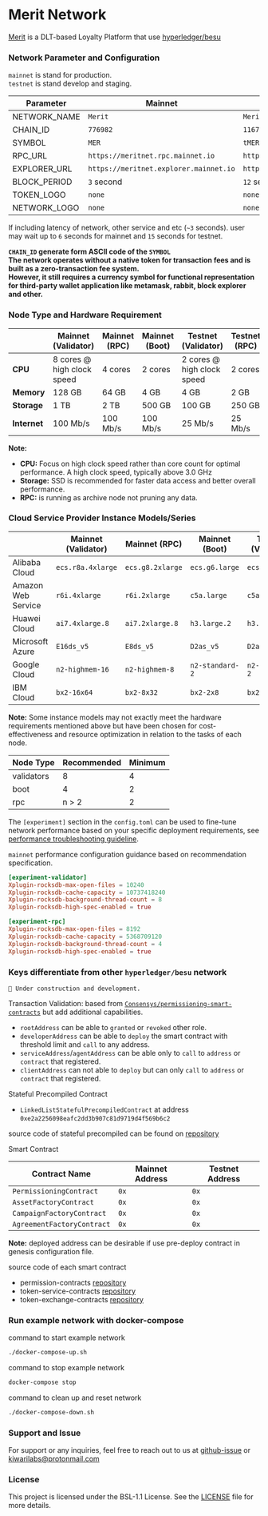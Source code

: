 # Merit Network

[Merit](https://meritnet.io) is a DLT-based Loyalty Platform that use [hyperledger/besu](https://github.com/hyperledger/besu)

### Network Parameter and Configuration

`mainnet` is stand for production.  
`testnet` is stand develop and staging.

| Parameter    | Mainnet                                | Testnet                                |
| ------------ | -------------------------------------- | -------------------------------------- |
| NETWORK_NAME | `Merit`                                | `Merit Testnet`                        |
| CHAIN_ID     | `776982`                               | `116776982`                            |
| SYMBOL       | `MER`                                  | `tMER`                                 |
| RPC_URL      | `https://meritnet.rpc.mainnet.io`      | `https://meritnet.rpc.testnet.io`      |
| EXPLORER_URL | `https://meritnet.explorer.mainnet.io` | `https://meritnet.explorer.testnet.io` |
| BLOCK_PERIOD | `3` second                             | `12` seconds                           |
| TOKEN_LOGO   | `none`                                 | `none`                                 |
| NETWORK_LOGO | `none`                                 | `none`                                 |

If including latency of network, other service and etc (`~3` seconds). user may wait up to `6` seconds for mainnet and `15` seconds for testnet.

**`CHAIN_ID` generate form ASCII code of the `SYMBOL`**  
**The network operates without a native token for transaction fees and is built as a zero-transaction fee system.  
However, it still requires a currency symbol for functional representation for third-party wallet application like metamask, rabbit, block explorer and other.**

### Node Type and Hardware Requirement

|              | Mainnet (Validator)        | Mainnet (RPC) | Mainnet (Boot) | Testnet (Validator)        | Testnet (RPC) | Testnet (Boot) |
| ------------ | -------------------------- | ------------- | -------------- | -------------------------- | ------------- | -------------- |
| **CPU**      | 8 cores @ high clock speed | 4 cores       | 2 cores        | 2 cores @ high clock speed | 2 cores       | 1 core         |
| **Memory**   | 128 GB                     | 64 GB         | 4 GB           | 4 GB                       | 2 GB          | 1 GB           |
| **Storage**  | 1 TB                       | 2 TB          | 500 GB         | 100 GB                     | 250 GB        | 50 GB          |
| **Internet** | 100 Mb/s                   | 100 Mb/s      | 100 Mb/s       | 25 Mb/s                    | 25 Mb/s       | 25 Mb/s        |

**Note:**

- **CPU:** Focus on high clock speed rather than core count for optimal performance. A high clock speed, typically above 3.0 GHz
- **Storage:** SSD is recommended for faster data access and better overall performance.
- **RPC:** is running as archive node not pruning any data.

### Cloud Service Provider Instance Models/Series

|                    | Mainnet (Validator) | Mainnet (RPC)    | Mainnet (Boot)  | Testnet (Validator) | Testnet (RPC)   | Testnet (Boot)       |
| ------------------ | ------------------- | ---------------- | --------------- | ------------------- | --------------- | -------------------- |
| Alibaba Cloud      | `ecs.r8a.4xlarge`   | `ecs.g8.2xlarge` | `ecs.g6.large`  | `ecs.g6.large`      | `ecs.c6.large`  | `ecs.t5-lc1m1.small` |
| Amazon Web Service | `r6i.4xlarge`       | `r6i.2xlarge`    | `c5a.large`     | `c5a.large`         | `c7a.medium`    | `t3.micro`           |
| Huawei Cloud       | `ai7.4xlarge.8`     | `ai7.2xlarge.8`  | `h3.large.2`    | `h3.large.2`        | `s6.large.2`    | `s6.small.1`         |
| Microsoft Azure    | `E16ds_v5`          | `E8ds_v5`        | `D2as_v5`       | `D2as_v5`           | `F2s_v2`        | `A1_v2`              |
| Google Cloud       | `n2-highmem-16`     | `n2-highmem-8`   | `n2-standard-2` | `n2-standard-2`     | `n2-standard-1` | `e2-micro`           |
| IBM Cloud          | `bx2-16x64`         | `bx2-8x32`       | `bx2-2x8`       | `bx2-2x8`           | `bx2-2x4`       | `bx2-1x2`            |

**Note:** Some instance models may not exactly meet the hardware requirements mentioned above but have been chosen for cost-effectiveness and resource optimization in relation to the tasks of each node.

| Node Type  | Recommended | Minimum |
| ---------- | ----------- | ------- |
| validators | 8           | 4       |
| boot       | 4           | 2       |
| rpc        | n > 2       | 2       |

The `[experiment]` section in the `config.toml` can be used to fine-tune network performance based on your specific deployment requirements, see [performance troubleshooting guideline](https://besu.hyperledger.org/public-networks/how-to/troubleshoot/performance).

`mainnet` performance configuration guidance based on recommendation specification.

```toml
[experiment-validator]
Xplugin-rocksdb-max-open-files = 10240
Xplugin-rocksdb-cache-capacity = 10737418240
Xplugin-rocksdb-background-thread-count = 8
Xplugin-rocksdb-high-spec-enabled = true

[experiment-rpc]
Xplugin-rocksdb-max-open-files = 8192
Xplugin-rocksdb-cache-capacity = 5368709120
Xplugin-rocksdb-background-thread-count = 4
Xplugin-rocksdb-high-spec-enabled = true
```

### Keys differentiate from other `hyperledger/besu` network

```text
🚧 Under construction and development.
```

Transaction Validation: based from [`Consensys/permissioning-smart-contracts`](https://github.com/Consensys/permissioning-smart-contracts) but add additional capabilities.

- `rootAddress` can be able to `granted` or `revoked` other role.
- `developerAddress` can be able to `deploy` the smart contract with threshold limit and `call` to any address.
- `serviceAddress`/`agentAddress` can be able only to `call` to `address` or `contract` that registered.
- `clientAddress` can not able to `deploy` but can only `call` to `address` or `contract` that registered.

Stateful Precompiled Contract

- `LinkedListStatefulPrecompiledContract` at address `0xe2a2256098eafc2dd3b907c81d9719d4f569b6c2`

source code of stateful precompiled can be found on [repository](https://github.com/Kiwari-labs/besu)

Smart Contract

| Contract Name              | Mainnet Address | Testnet Address |
| -------------------------- | --------------- | --------------- |
| `PermissioningContract`    | `0x`            | `0x`            |
| `AssetFactoryContract`     | `0x`            | `0x`            |
| `CampaignFactoryContract`  | `0x`            | `0x`            |
| `AgreementFactoryContract` | `0x`            | `0x`            |

**Note:** deployed address can be desirable if use pre-deploy contract in genesis configuration file.

source code of each smart contract

- permission-contracts [repository](https://github.com/Kiwari-labs/permission-contracts)
- token-service-contracts [repository](https://github.com/Kiwari-labs/token-service-contracts)
- token-exchange-contracts [repository](https://github.com/Kiwari-labs/token-exchagne-contracts)

### Run example network with docker-compose

command to start example network

```sh
./docker-compose-up.sh
```

command to stop example network

```sh
docker-compose stop
```

command to clean up and reset network

```sh
./docker-compose-down.sh
```

### Support and Issue

For support or any inquiries, feel free to reach out to us at [github-issue](https://github.com/Kiwari-labs/) or kiwarilabs@protonmail.com

### License

This project is licensed under the BSL-1.1 License. See the [LICENSE](LICENSE) file for more details.
